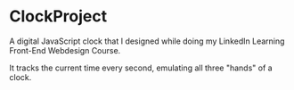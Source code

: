 # ClockProject
A digital JavaScript clock that I designed while doing my LinkedIn Learning Front-End Webdesign Course.

It tracks the current time every second, emulating all three "hands" of a clock. 
